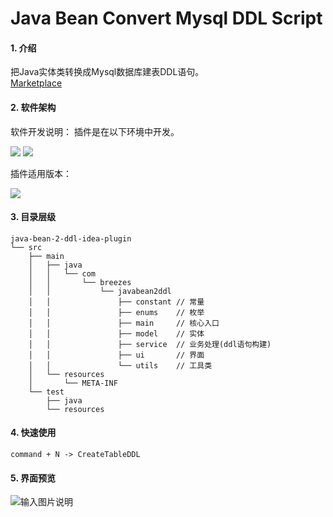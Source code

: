 # Java Bean Convert Mysql DDL Script

#### 1. 介绍
把Java实体类转换成Mysql数据库建表DDL语句。    
[Marketplace](https://plugins.jetbrains.com/plugin/15980-javabean2ddl)

#### 2. 软件架构
软件开发说明：
插件是在以下环境中开发。

![](https://img.shields.io/badge/JDK-11%20+-green.svg)
![](https://img.shields.io/badge/IDEA%20VERSION-2020.3%20+-yellow.svg)

插件适用版本：     

![](https://img.shields.io/badge/IDEA%20VERSION-2020.3%20+-blue.svg)


#### 3. 目录层级
```text
java-bean-2-ddl-idea-plugin
└── src
    ├── main
    │   ├── java
    │   │   └── com
    │   │       └── breezes
    │   │           └── javabean2ddl
    │   │               ├── constant // 常量
    │   │               ├── enums    // 枚举
    │   │               ├── main     // 核心入口
    │   │               ├── model    // 实体
    │   │               ├── service  // 业务处理(ddl语句构建)
    │   │               ├── ui       // 界面
    │   │               └── utils    // 工具类
    │   └── resources
    │       └── META-INF
    └── test
        ├── java
        └── resources

```

#### 4. 快速使用
`command + N -> CreateTableDDL`

#### 5. 界面预览

![输入图片说明](https://images.gitee.com/uploads/images/2021/0131/030430_f19b08e1_5081865.png "QQ20210131-030413@2x.png")
